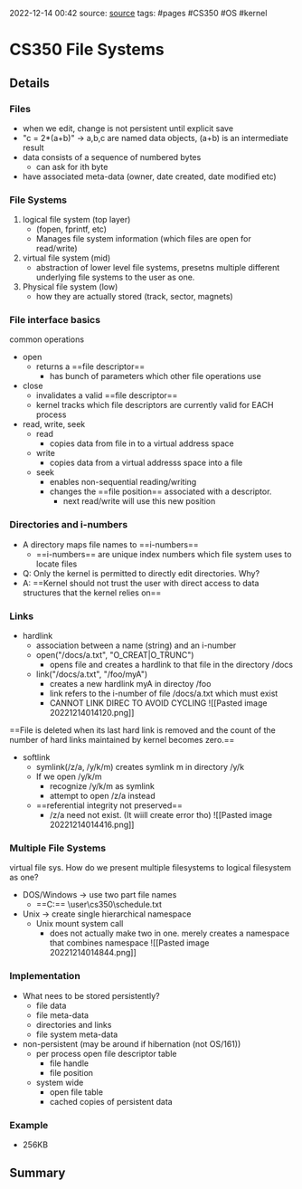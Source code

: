 2022-12-14 00:42
source: [source]()
tags: #pages #CS350 #OS #kernel 


# CS350 File Systems


## Details

### Files
- when we edit, change is not persistent until explicit save
- "c = 2*(a+b)" -> a,b,c are named data objects, (a+b) is an intermediate result
- data consists of a sequence of numbered bytes
	- can ask for ith byte
- have associated meta-data (owner, date created, date modified etc)

### File Systems
1. logical file system (top layer)
	- (fopen, fprintf, etc)
	- Manages file system information (which files are open for read/write)
2. virtual file system (mid)
	- abstraction of lower level file systems, presetns multiple different underlying file systems to the user as one.
3. Physical file system (low)
	- how they are actually stored (track, sector, magnets)


### File interface basics
common operations
- open
	- returns a ==file descriptor== 
		- has bunch of parameters which other file operations use
- close
	- invalidates a valid ==file descriptor==
	- kernel tracks which file descriptors are currently valid for EACH process
- read, write, seek
	- read
		- copies data from file in to a virtual address space
	- write
		- copies data from a virtual addresss space into a file
	- seek
		- enables non-sequential reading/writing
		- changes the ==file position== associated with a descriptor.
			- next read/write will use this new position

### Directories and i-numbers

- A directory maps file names to ==i-numbers==
	- ==i-numbers== are unique index numbers which file system uses to locate files
- Q: Only the kernel is permitted to directly edit directories. Why?
- A: ==Kernel should not trust the user with direct access to data structures that the kernel relies on==

### Links
- hardlink
	- association between a name (string) and an i-number
	- open("/docs/a.txt", "O_CREAT|O_TRUNC")
		- opens file and creates a hardlink to that file in the directory /docs
	- link("/docs/a.txt", "/foo/myA")
		- creates a new hardlink myA in directoy /foo
		- link refers to the i-number of file /docs/a.txt which must exist
		- CANNOT LINK DIREC TO AVOID CYCLING
![[Pasted image 20221214014120.png]]

==File is deleted when its last hard link is removed and the count of the number of hard links maintained by kernel becomes zero.==
- softlink
	- symlink(/z/a, /y/k/m) creates symlink m in directory /y/k
	- If we open /y/k/m
		- recognize /y/k/m as symlink
		- attempt to open /z/a instead
	- ==referential integrity not preserved==
		- /z/a need not exist. (It wiill create error tho)
![[Pasted image 20221214014416.png]]

### Multiple File Systems
virtual file sys.
How do we present multiple filesystems to logical filesystem as one?

- DOS/Windows -> use two part file names
	- ==C:== \\user\\cs350\\schedule.txt
- Unix -> create single hierarchical namespace
	- Unix mount system call
		- does not actually make two in one. merely creates a namespace that combines namespace
![[Pasted image 20221214014844.png]]

### Implementation
- What nees to be stored persistently?
	- file data
	- file meta-data
	- directories and links
	- file system meta-data
- non-persistent (may be around if hibernation (not OS/161))
	- per process open file descriptor table
		- file handle
		- file position
	- system wide
		- open file table
		- cached copies of persistent data

### Example
- 256KB 

## Summary
